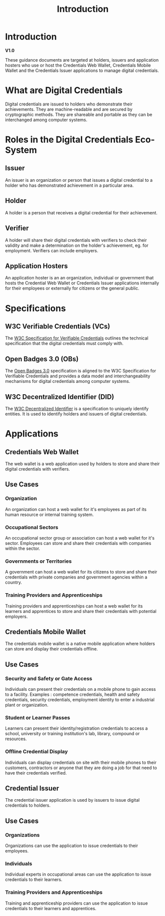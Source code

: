 ﻿---
title: Introduction
description: These guidance documents are for holders and issuers who use the Credentials Web Wallet and the Credentials Issuer applications.
has_children: false
nav_order: 1
---

# Introduction
**V1.0**

These guidance documents are targeted at holders, issuers and application hosters who use or host the Credentials Web Wallet, Credentials Mobile Wallet and the Credentials Issuer applications to manage digital credentials.

# What are Digital Credentials

Digital credentials are issued to holders who demonstrate their achievements. They are machine-readable and are secured by cryptographic methods. They are shareable and portable as they can be interchanged among computer systems.

# Roles in the Digital Credentials Eco-System

## Issuer

An issuer is an organization or person that issues a digital credential to a holder who has demonstrated achievement in a particular area.

## Holder

A holder is a person that receives a digital credential for their achievement.

## Verifier

A holder will share their digital credentials with verifiers to check their validity and make a determination on the holder's achievement, eg. for employment. Verifiers can include employers.

## Application Hosters

An application hoster is an an organization, individual or government that hosts the Credential Web Wallet or Credentials Issuer applications internally for their employees or externally for citizens or the general public.

# Specifications

## W3C Verifiable Credentials (VCs)

The [W3C Specification for Verifiable Credentials](https://www.w3.org/TR/vc-overview) outlines the technical specification that the digital credentials must comply with.

## Open Badges 3.0 (OBs)

The [Open Badges 3.0](https://www.imsglobal.org/spec/ob/v3p0) specification is aligned to the W3C Specification for Verifiable Credentials and provides a data model and interchangeability mechanisms for digital credentials among computer systems.

## W3C Decentralized Identifier (DID)

The [W3C Decentralized Identifier](https://www.w3.org/TR/did-1.1/) is a specification to uniquely identify entities. It is used to identify holders and issuers of digital credentials.

# Applications

## Credentials Web Wallet

The web wallet is a web application used by holders to store and share their digital credentials with verifiers.

## Use Cases

### Organization

An organization can host a web wallet for it's employees as part of its human resource or internal training system.

### Occupational Sectors

An occupational sector group or association can host a web wallet for it's sector. Employees can store and share their credentials with companies within the sector.

### Governments or Territories

A government can host a web wallet for its citizens to store and share their credentials with private companies and government agencies within a country.

### Training Providers and Apprenticeships

Training providers and apprenticeships can host a web wallet for its learners and apprentices to store and share their credentials with potential employers.

## Credentials Mobile Wallet

The credentials mobile wallet is a native mobile application where holders can store and display their credentials offline.

## Use Cases

### Security and Safety or Gate Access

Individuals can present their credentials on a mobile phone to gain access to a facility. Examples : competence credentials, health and safety credentials, security credentials, employment identity to enter a industrial plant or organization.

### Student or Learner Passes

Learners can present their identity/registration credentials to access a school, university or training institution's lab, library, compound or resources.

### Offline Credential Display

Individuals can display credentials on site with their mobile phones to their customers, contractors or anyone that they are doing a job for that need to have their credentials verified.

## Credential Issuer

The credential issuer application is used by issuers to issue digital credentials to holders.

## Use Cases

### Organizations

Organizations can use the application to issue credentials to their employees.

### Individuals

Individual experts in occupational areas can use the application to issue credentials to their learners.

### Training Providers and Apprenticeships

Training and apprenticeship providers can use the application to issue credentials to their learners and apprentices.
